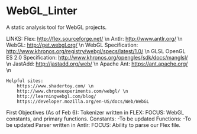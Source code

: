 WebGL_Linter
============

A static analysis tool for WebGL projects.

LINKS:
	Flex: http://flex.sourceforge.net/ \n
	Antlr: http://www.antlr.org/ \n
	WebGL: http://get.webgl.org/ \n
	WebGL Specification: http://www.khronos.org/registry/webgl/specs/latest/1.0/ \n
	GLSL OpenGL ES 2.0 Specification: http://www.khronos.org/opengles/sdk/docs/manglsl/ \n
	JastAdd: http://jastadd.org/web/ \n 
	Apache Ant: https://ant.apache.org/ \n

	Helpful sites: 
		https://www.shadertoy.com/ \n
		http://www.chromeexperiments.com/webgl/ \n
		http://learningwebgl.com/blog/	
		https://developer.mozilla.org/en-US/docs/Web/WebGL

First Objectives (As of Feb 6):
	Tokenizer written in FLEX:
		FOCUS: WebGL constants, and primary functions.
			Constants:
				-To be updated
			Functions:
				-To be updated
	Parser written in Antlr:
		FOCUS: Ability to parse our Flex file.
